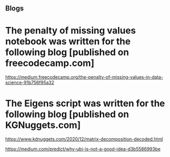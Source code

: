 ## Blogs
# The penalty of missing values notebook was written for the following blog [published on freecodecamp.com]
https://medium.freecodecamp.org/the-penalty-of-missing-values-in-data-science-91b756f95a32

# The Eigens script was written for the following blog [published on KGNuggets.com]
https://www.kdnuggets.com/2020/12/matrix-decomposition-decoded.html

https://medium.com/predict/why-ubi-is-not-a-good-idea-d3b5586993be
